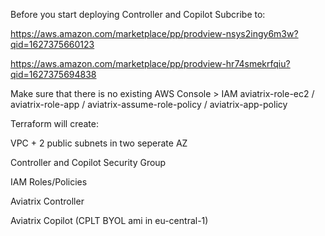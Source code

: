 Before you start deploying Controller and Copilot
Subcribe to:

https://aws.amazon.com/marketplace/pp/prodview-nsys2ingy6m3w?qid=1627375660123

https://aws.amazon.com/marketplace/pp/prodview-hr74smekrfqiu?qid=1627375694838

Make sure that there is no existing AWS Console > IAM aviatrix-role-ec2 / aviatrix-role-app / aviatrix-assume-role-policy / aviatrix-app-policy

Terraform will create:

VPC + 2 public subnets in two seperate AZ

Controller and Copilot Security Group

IAM Roles/Policies

Aviatrix Controller

Aviatrix Copilot (CPLT BYOL ami in eu-central-1)
